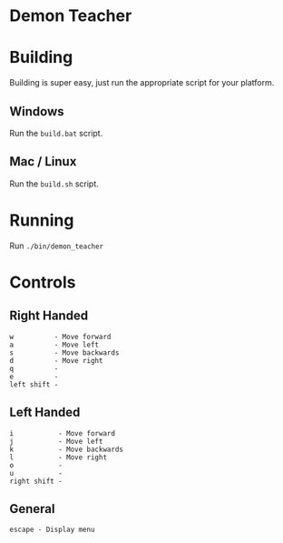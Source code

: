 # Demon Teacher

# Building

Building is super easy, just run the appropriate script for your platform.

## Windows

Run the `build.bat` script.

## Mac / Linux

Run the `build.sh` script.

# Running

Run `./bin/demon_teacher`

# Controls

## Right Handed

```
w          - Move forward
a          - Move left
s          - Move backwards
d          - Move right
q          - 
e          - 
left shift - 
```

## Left Handed

```
i           - Move forward
j           - Move left
k           - Move backwards
l           - Move right
o           - 
u           - 
right shift - 
```

## General

```
escape - Display menu
```
